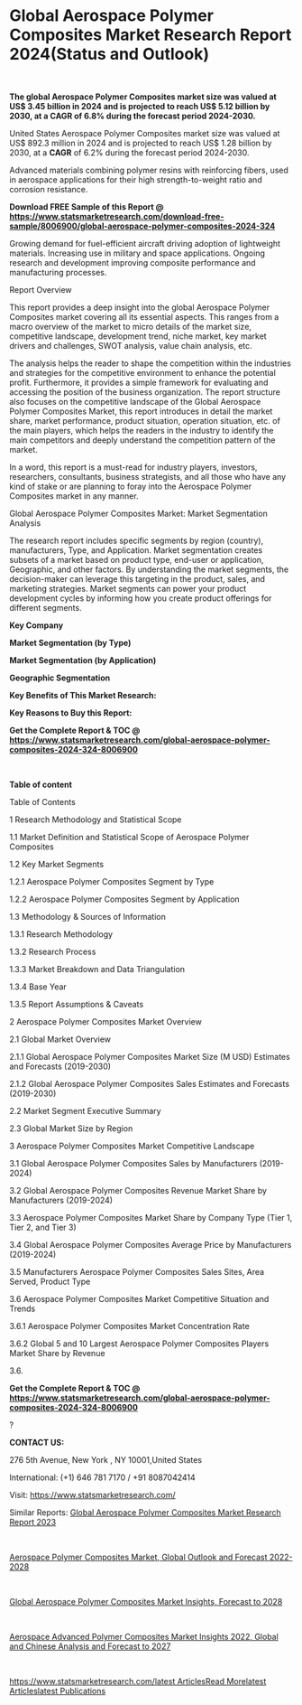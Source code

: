 <h1>Global Aerospace Polymer Composites Market Research Report 2024(Status and Outlook)</h1><br/><p><strong>The global Aerospace Polymer Composites market size was valued at US$ 3.45 billion in 2024 and is projected to reach US$ 5.12 billion by 2030, at a <strong>CAGR</strong> of 6.8% during the forecast period 2024-2030.</strong></p>
 
 
 
 <p>United States Aerospace Polymer Composites market size was valued at US$ 892.3 million in 2024 and is projected to reach US$ 1.28 billion by 2030, at a <strong>CAGR</strong> of 6.2% during the forecast period 2024-2030.</p>
 
 
 
 <p>Advanced materials combining polymer resins with reinforcing fibers, used in aerospace applications for their high strength-to-weight ratio and corrosion resistance.</p>
 
 
 
 <p><strong>Download FREE Sample of this Report @ <a href="https://www.statsmarketresearch.com/download-free-sample/8006900/global-aerospace-polymer-composites-2024-324">https://www.statsmarketresearch.com/download-free-sample/8006900/global-aerospace-polymer-composites-2024-324</a></strong></p>
 
 
 
 <p>Growing demand for fuel-efficient aircraft driving adoption of lightweight materials. Increasing use in military and space applications. Ongoing research and development improving composite performance and manufacturing processes.</p>
 
 
 
 <p>Report Overview</p>
 
 
 
 <p>This report provides a deep insight into the global Aerospace Polymer Composites market covering all its essential aspects. This ranges from a macro overview of the market to micro details of the market size, competitive landscape, development trend, niche market, key market drivers and challenges, SWOT analysis, value chain analysis, etc.</p>
 
 
 
 <p>The analysis helps the reader to shape the competition within the industries and strategies for the competitive environment to enhance the potential profit. Furthermore, it provides a simple framework for evaluating and accessing the position of the business organization. The report structure also focuses on the competitive landscape of the Global Aerospace Polymer Composites Market, this report introduces in detail the market share, market performance, product situation, operation situation, etc. of the main players, which helps the readers in the industry to identify the main competitors and deeply understand the competition pattern of the market.</p>
 
 
 
 <p>In a word, this report is a must-read for industry players, investors, researchers, consultants, business strategists, and all those who have any kind of stake or are planning to foray into the Aerospace Polymer Composites market in any manner.</p>
 
 
 
 <p>Global Aerospace Polymer Composites Market: Market Segmentation Analysis</p>
 
 
 
 <p>The research report includes specific segments by region (country), manufacturers, Type, and Application. Market segmentation creates subsets of a market based on product type, end-user or application, Geographic, and other factors. By understanding the market segments, the decision-maker can leverage this targeting in the product, sales, and marketing strategies. Market segments can power your product development cycles by informing how you create product offerings for different segments.</p>
 
 
 
 <p><strong>Key Company</strong></p>
 
 
 
 <p><strong>Market Segmentation (by Type)</strong></p>
 
 
 
 <p><strong>Market Segmentation (<strong>by Application</strong>)</strong></p>
 
 
 
 <p><strong>Geographic Segmentation</strong></p>
 
 
 
 <p><strong>Key Benefits of This Market Research:</strong></p>
 
 
 
 <p><strong>Key <strong>Reasons to Buy</strong> this Report:</strong></p>
 
 
 
 <div><b>Get the Complete Report & TOC @ <a href="https://www.statsmarketresearch.com/global-aerospace-polymer-composites-2024-324-8006900">https://www.statsmarketresearch.com/global-aerospace-polymer-composites-2024-324-8006900</a></b></div>
 
 
 
 <p><br />
 
 <b>Table of content</b></p>
 
 
 
 <p>Table of Contents<br />
 
 1 Research Methodology and Statistical Scope<br />
 
 1.1 Market Definition and Statistical Scope of Aerospace Polymer Composites<br />
 
 1.2 Key Market Segments<br />
 
 1.2.1 Aerospace Polymer Composites Segment by Type<br />
 
 1.2.2 Aerospace Polymer Composites Segment by Application<br />
 
 1.3 Methodology & Sources of Information<br />
 
 1.3.1 Research Methodology<br />
 
 1.3.2 Research Process<br />
 
 1.3.3 Market Breakdown and Data Triangulation<br />
 
 1.3.4 Base Year<br />
 
 1.3.5 Report Assumptions & Caveats<br />
 
 2 Aerospace Polymer Composites Market Overview<br />
 
 2.1 Global Market Overview<br />
 
 2.1.1 Global Aerospace Polymer Composites Market Size (M USD) Estimates and Forecasts (2019-2030)<br />
 
 2.1.2 Global Aerospace Polymer Composites Sales Estimates and Forecasts (2019-2030)<br />
 
 2.2 Market Segment Executive Summary<br />
 
 2.3 Global Market Size by Region<br />
 
 3 Aerospace Polymer Composites Market Competitive Landscape<br />
 
 3.1 Global Aerospace Polymer Composites Sales by Manufacturers (2019-2024)<br />
 
 3.2 Global Aerospace Polymer Composites Revenue Market Share by Manufacturers (2019-2024)<br />
 
 3.3 Aerospace Polymer Composites Market Share by Company Type (Tier 1, Tier 2, and Tier 3)<br />
 
 3.4 Global Aerospace Polymer Composites Average Price by Manufacturers (2019-2024)<br />
 
 3.5 Manufacturers Aerospace Polymer Composites Sales Sites, Area Served, Product Type<br />
 
 3.6 Aerospace Polymer Composites Market Competitive Situation and Trends<br />
 
 3.6.1 Aerospace Polymer Composites Market Concentration Rate<br />
 
 3.6.2 Global 5 and 10 Largest Aerospace Polymer Composites Players Market Share by Revenue<br />
 
 3.6.</p>
 
 
 
 <div><b>Get the Complete Report & TOC @ <a href="https://www.statsmarketresearch.com/global-aerospace-polymer-composites-2024-324-8006900">https://www.statsmarketresearch.com/global-aerospace-polymer-composites-2024-324-8006900</a></b></div>
 
 
 
 <p>? </p>
 
 
 
 <p><b>CONTACT US:</b><br />
 
 276 5th Avenue, New York , NY 10001,United States<br />
 
 International: (+1) 646 781 7170 / +91 8087042414<br />
 
 Visit: <a href="https://www.statsmarketresearch.com/">https://www.statsmarketresearch.com/</a><br />
 
 Similar Reports: <a href="https://www.statsmarketresearch.com/global-aerospace-polymer-composites-2024-324-8006900">Global Aerospace Polymer Composites Market Research Report 2023</a><br />
 
 <br />
 
 <a href="https://www.statsmarketresearch.com/global-aerospace-polymer-composites-2024-324-8006900">Aerospace Polymer Composites Market, Global Outlook and Forecast 2022-2028</a><br />
 
 <br />
 
 <a href="https://www.statsmarketresearch.com/global-aerospace-polymer-composites-2024-324-8006900">Global Aerospace Polymer Composites Market Insights, Forecast to 2028</a><br />
 
 <br />
 
 <a href="https://www.statsmarketresearch.com/global-aerospace-polymer-composites-2024-324-8006900">Aerospace Advanced Polymer Composites Market Insights 2022, Global and Chinese Analysis and Forecast to 2027</a><br />
 
 <br />
 
 <a href="https://gyeongbokgung.com">https://www.statsmarketresearch.com/</a><a href="https://hallyeomaritime.com">latest Articles</a><a href="https://jingwansa.com">Read More</a><a href="https://nguoiviet.jp/">latest Articles</a><a href="https://www.intelmarketresearch.com/">latest Publications</a></p>